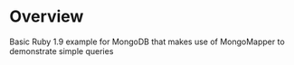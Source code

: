 Overview
========

Basic Ruby 1.9 example for MongoDB that makes use of MongoMapper to demonstrate simple queries

